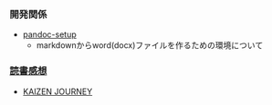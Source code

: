 ### 開発関係

- [pandoc-setup](https://github.com/msntts/pandoc-setup)
  - markdownからword(docx)ファイルを作るための環境について 

### [読書感想](https://github.com/msntts/book-report)

- [KAIZEN JOURNEY](https://github.com/msntts/book-report)
